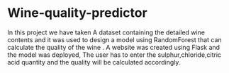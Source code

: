 # Wine-quality-predictor
In this project we have taken A dataset containing the detailed wine contents and it was used to design a
model using RandomForest that can calculate the quality of the wine .
A website was created using Flask and the model was deployed, 
The user has to enter the sulphur,chloride,citric acid quantity and the quality will be calculated accordingly.
